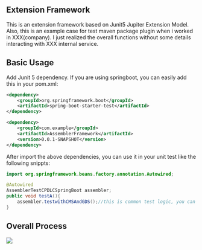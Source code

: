 ## Extension Framework
This is an extension framework based on Junit5 Jupiter Extension Model. 
Also, this is an example case for test maven package plugin when i worked in XXX(company). 
I just realized the overall functions without some details interacting with XXX internal service.

## Basic Usage
Add Junit 5 dependency. If you are using springboot, you can easily add this in your pom.xml:
```xml
<dependency>
    <groupId>org.springframework.boot</groupId>
    <artifactId>spring-boot-starter-test</artifactId>
</dependency>

<dependency>
    <groupId>com.example</groupId>
    <artifactId>AssemblerFramework</artifactId>
    <version>0.0.1-SNAPSHOT</version>
</dependency>
```
After import the above dependencies, you can use it in your unit test like the following snippts:

```java
import org.springframework.beans.factory.annotation.Autowired;

@Autowired
AssemblerTestCPDLCSpringBoot assembler;
public void testA(){
    assembler.testwithCMSAndGDS();//this is common test logic, you can define some other assertions in your app.
}
```

## Overall Process
![](/Overall_Process.png)

